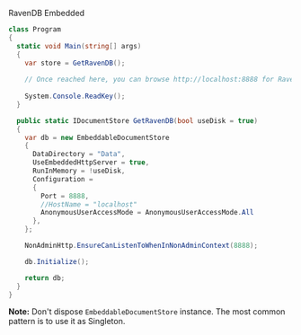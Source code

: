 RavenDB Embedded

```csharp
class Program
{
  static void Main(string[] args)
  {
    var store = GetRavenDB();
    
    // Once reached here, you can browse http://localhost:8888 for RavenDB Studio
    
    System.Console.ReadKey();
  }

  public static IDocumentStore GetRavenDB(bool useDisk = true)
  {
    var db = new EmbeddableDocumentStore
    {
      DataDirectory = "Data",
      UseEmbeddedHttpServer = true,
      RunInMemory = !useDisk,
      Configuration =
      {
        Port = 8888,
        //HostName = "localhost"
        AnonymousUserAccessMode = AnonymousUserAccessMode.All
      },
    };

    NonAdminHttp.EnsureCanListenToWhenInNonAdminContext(8888);

    db.Initialize();

    return db;
  }
}
```

**Note:** Don't dispose `EmbeddableDocumentStore` instance. The most common pattern is to use it as Singleton.
